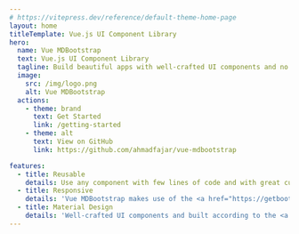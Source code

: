 ```yaml
---
# https://vitepress.dev/reference/default-theme-home-page
layout: home
titleTemplate: Vue.js UI Component Library
hero:
  name: Vue MDBootstrap
  text: Vue.js UI Component Library
  tagline: Build beautiful apps with well-crafted UI components and no design skills required.
  image:
    src: /img/logo.png
    alt: Vue MDBootstrap
  actions:
    - theme: brand
      text: Get Started
      link: /getting-started
    - theme: alt
      text: View on GitHub
      link: https://github.com/ahmadfajar/vue-mdbootstrap

features:
  - title: Reusable
    details: Use any component with few lines of code and with great customization and very easy to use and understand.
  - title: Responsive
    details: 'Vue MDBootstrap makes use of the <a href="https://getbootstrap.com/" target="_blank">Bootstrap 5</a> css framework to support responsive pages.'
  - title: Material Design
    details: 'Well-crafted UI components and built according to the <a href="https://m3.material.io/" target="_blank">Google Material Design 3</a> specifications.'
---
```


<script setup>
import { onBeforeMount, onUnmounted } from 'vue';
import { useData } from 'vitepress'

onBeforeMount(() => {
  const { site, isDark } = useData();
  site.value.appearance = false;
  isDark.value = true;
  // localStorage.setItem('vitepress-theme-appearance', 'dark');
  document.documentElement.classList.add('dark', 'vpdoc-home');
});
onUnmounted(() => {
  document.documentElement.classList.remove('vpdoc-home');
});
</script>
